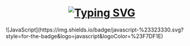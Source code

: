 <h1 align="center">
  <a href="https://git.io/typing-svg"><img src="https://readme-typing-svg.herokuapp.com?font=Righteous&size=28&duration=4000&color=0C1055&center=true&multiline=true&width=500&height=100&lines=Hi+there%2C+I'm+Ismail;Fullstack+developer+from+Russia" alt="Typing SVG" /></a> 
</h1>
![JavaScript](https://img.shields.io/badge/javascript-%23323330.svg?style=for-the-badge&logo=javascript&logoColor=%23F7DF1E)
